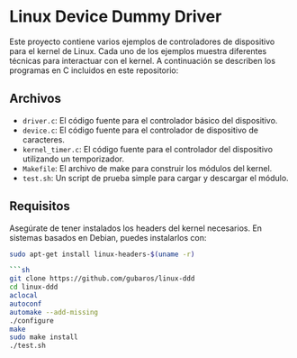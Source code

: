 # Linux Device Dummy Driver

Este proyecto contiene varios ejemplos de controladores de dispositivo para el kernel de Linux. Cada uno de los ejemplos muestra diferentes técnicas para interactuar con el kernel. A continuación se describen los programas en C incluidos en este repositorio:

## Archivos

- `driver.c`: El código fuente para el controlador básico del dispositivo.
- `device.c`: El código fuente para el controlador de dispositivo de caracteres.
- `kernel_timer.c`: El código fuente para el controlador del dispositivo utilizando un temporizador.
- `Makefile`: El archivo de make para construir los módulos del kernel.
- `test.sh`: Un script de prueba simple para cargar y descargar el módulo.

## Requisitos

Asegúrate de tener instalados los headers del kernel necesarios. En sistemas basados en Debian, puedes instalarlos con:

```sh
sudo apt-get install linux-headers-$(uname -r)

```sh
git clone https://github.com/gubaros/linux-ddd
cd linux-ddd
aclocal
autoconf
automake --add-missing
./configure
make
sudo make install
./test.sh

